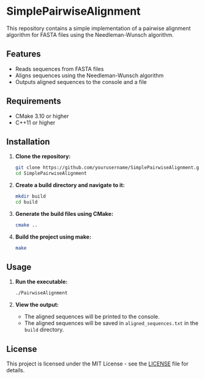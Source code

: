# SimplePairwiseAlignment

This repository contains a simple implementation of a pairwise alignment algorithm for FASTA files using the Needleman-Wunsch algorithm.

## Features

- Reads sequences from FASTA files
- Aligns sequences using the Needleman-Wunsch algorithm
- Outputs aligned sequences to the console and a file

## Requirements

- CMake 3.10 or higher
- C++11 or higher

## Installation

1. **Clone the repository:**
    ```bash
    git clone https://github.com/yourusername/SimplePairwiseAlignment.git
    cd SimplePairwiseAlignment
    ```

2. **Create a build directory and navigate to it:**
    ```bash
    mkdir build
    cd build
    ```

3. **Generate the build files using CMake:**
    ```bash
    cmake ..
    ```

4. **Build the project using make:**
    ```bash
    make
    ```

## Usage

1. **Run the executable:**
    ```bash
    ./PairwiseAlignment
    ```

2. **View the output:**
    - The aligned sequences will be printed to the console.
    - The aligned sequences will be saved in `aligned_sequences.txt` in the `build` directory.


## License

This project is licensed under the MIT License - see the [LICENSE](LICENSE) file for details.



